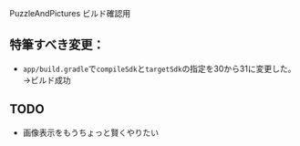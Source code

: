 PuzzleAndPictures
ビルド確認用

## 特筆すべき変更：
- `app/build.gradle`で`compileSdk`と`targetSdk`の指定を30から31に変更した。→ビルド成功

## TODO
- 画像表示をもうちょっと賢くやりたい

